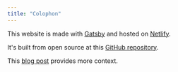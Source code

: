 ```yaml
---
title: "Colophon"
---
```


<style>.html-content{text-align: center;}</style>

This website is made with [Gatsby](https://www.gatsbyjs.org/) and hosted on [Netlify](https://www.netlify.com/).

It's built from open source at this [GitHub repository](https://github.com/tmshkr/gatsby-blog).

This [blog post](/blog/building-with-gatsby/) provides more context.